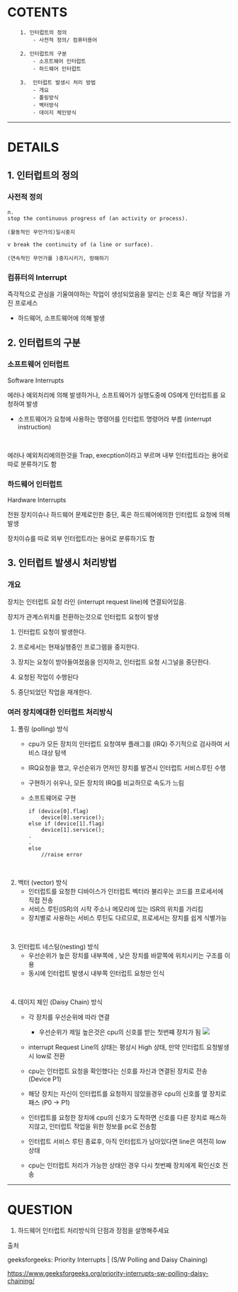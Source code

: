 # COTENTS
```
    1. 인터럽트의 정의
        - 사전적 정의/ 컴퓨터용어

    2. 인터럽트의 구분
        - 소프트웨어 인터럽트
        - 하드웨어 인터럽트

    3.  인터럽트 발생시 처리 방법
        - 개요
        - 폴링방식 
        - 벡터방식
        - 데이지 체인방식
```
---

# DETAILS

## 1. 인터럽트의 정의

### 사전적 정의

```
n.
stop the continuous progress of (an activity or process).

(활동적인 무언가의)일시중지

v break the continuity of (a line or surface).

(연속적인 무언가를 )중지시키기, 방해하기
```

### 컴퓨터의 Interrupt
 
즉각적으로 관심을 기울여야하는 작업이 생성되었음을 알리는 신호 혹은 해당 작업을 가진 프로세스

- 하드웨어, 소프트웨어에 의해 발생


## 2. 인터럽트의 구분

### 소프트웨어 인터럽트
Software Interrupts

에러나 예외처리에 의해 발생하거나, 소프트웨어가 실행도중에 OS에게 인터럽트를 요청하여 발생
- 소프트웨어가 요청에 사용하는 명령어를 인터럽트 명령어라 부름 (interrupt instruction)

<br>

에러나 예외처리에의한것을 Trap, execption이라고 부르며 내부 인터럽트라는 용어로 따로 분류하기도 함


### 하드웨어 인터럽트

Hardware Interrupts

전원 장치이슈나 하드웨어 문제로인한 중단, 혹은 하드웨어에의한 인터럽트 요청에 의해 발생

장치이슈를 따로 외부 인터럽트라는 용어로 분류하기도 함

## 3. 인터럽트 발생시 처리방법

### 개요

장치는 인터럽트 요청 라인 (interrupt request line)에 연결되어있음.

장치가 관계스위치를 전환하는것으로 인터럽트 요청이 발생

1. 인터럽트 요청이 발생한다.


2. 프로세서는 현재실행중인 프로그램을 중지한다.

3. 장치는 요청이 받아들여졌음을 인지하고, 인터럽트 요청 시그널을 중단한다.

4. 요청된 작업이 수행된다

5. 중단되었던 작업을 재개한다.


### 여러 장치에대한 인터럽트 처리방식

1. 폴링 (polling) 방식
    - cpu가 모든 장치의 인터럽트 요청여부 플래그를 (IRQ) 주기적으로 검사하여 서비스 대상 탐색 
    - IRQ요청을 했고, 우선순위가 먼저인 장치를 발견시 인터럽트 서비스루틴 수행
    - 구현하기 쉬우나, 모든 장치의 IRQ를 비교하므로 속도가 느림

    - 소프트웨어로 구현
        ```
        if (device[0].flag)
            device[0].service();
        else if (device[1].flag)
            device[1].service();
        .   
        .
        else
            //raise error
        ```
<br>

2. 백터 (vector) 방식
    - 인터럽트를 요청한 디바이스가 인터럽트 벡터라 불리우는 코드를 프로세서에 직접 전송 
    - 서비스 루틴(ISR)의 시작 주소나 메모리에 있는 ISR의 위치를 가리킴
    - 장치별로 사용하는 서비스 루틴도 다르므로, 프로세서는 장치를 쉽게 식별가능

<br>

3. 인터럽트 네스팅(nesting) 방식
    - 우선순위가 높은 장치를 내부쪽에 , 낮은 장치를 바깥쪽에 위치시키는 구조를 이용
    - 동시에 인터럽트 발생시 내부쪽 인터럽트 요청만 인식

<br>

4. 데이지 체인 (Daisy Chain) 방식

    - 각 장치를 우선순위에 따라 연결
        - 우선순위가 제일 높은것은 cpu의 신호를 받는 첫번쨰 장치가 됨
    ![](https://media.geeksforgeeks.org/wp-content/uploads/dasiychaining.png)    
    - interrupt Request Line의 상태는 평상시 High 상태, 만약 인터럽트 요청발생시 low로 전환

    - cpu는 인터럽트 요청을 확인했다는 신호를 자신과 연결된 장치로 전송 (Device P1)

    - 해당 장치는 자신이 인터럽트를 요청하지 않았을경우 cpu의 신호를 옆 장치로 패스  (P0 -> P1)

    - 인터럽트를 요청한 장치에 cpu의 신호가 도착하면 신호를 다른 장치로 패스하지않고, 인터럽트 작업을 위한 정보를 pc로 전송함

    - 인터럽트 서비스 루틴 종료후, 아직 인터럽트가 남아있다면 line은 여전히 low 상태

    - cpu는 인터럽트 처리가 가능한 상태인 경우 다시 첫번째 장치에게 확인신호 전송

---

# QUESTION

1. 하드웨어 인터럽트 처리방식의 단점과 장점을 설명해주세요

출처

geeksforgeeks: Priority Interrupts | (S/W Polling and Daisy Chaining)

https://www.geeksforgeeks.org/priority-interrupts-sw-polling-daisy-chaining/